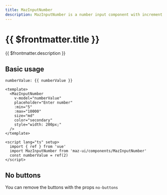 ```yaml
---
title: MazInputNumber
description: MazInputNumber is a number input component with increment and decrement buttons for user-friendly input. Customizable size, disabled state, and limit values.
---
```


# {{ $frontmatter.title }}

{{ $frontmatter.description }}

<!--@include: ./../.vitepress/mixins/getting-started.md-->

<!--@include: ./../.vitepress/mixins/maz-input-props.md-->

## Basic usage

<MazInputNumber
  v-model="numberValue"
  placeholder="Enter number"
  :min="5"
  :max="10000"
  :step="5"
  color="secondary"
  style="width: 200px;"
/>

`numberValue: {{ numberValue }}`

<script lang="ts" setup>
  import { ref } from 'vue'

  const numberValue = ref()
</script>

```vue
<template>
  <MazInputNumber
    v-model="numberValue"
    placeholder="Enter number"
    :min="5"
    :max="10000"
    size="md"
    color="secondary"
    style="width: 200px;"
  />
</template>

<script lang="ts" setup>
  import { ref } from 'vue'
  import MazInputNumber from 'maz-ui/components/MazInputNumber'
  const numberValue = ref(2)
</script>
```

## No buttons

You can remove the buttons with the props `no-buttons`

<MazInputNumber
  v-model="numberValue"
  placeholder="Enter number"
  :max="20"
  style="width: 200px;"
  no-buttons
/>

<!--@include: ./../.vitepress/generated-docs/maz-input-number.doc.md-->
